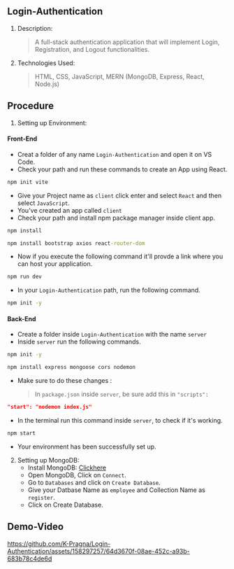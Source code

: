## Login-Authentication
1. Description:
   > A full-stack authentication application that will implement Login, Registration, and Logout functionalities.
2. Technologies Used:
   > HTML, CSS, JavaScript, MERN (MongoDB, Express, React, Node.js)


## Procedure
1. Setting up Environment:
#### Front-End
   - Creat a folder of any name `Login-Authentication` and open it on VS Code.
   - Check your path and run these commands to create an App using React.
     
```cmd
npm init vite
```
   - Give your Project name as `client` click enter and select `React` and then select `JavaScript`.
   - You've created an app called `client`
   - Check your path and install npm package manager inside client app.
```cmd
npm install  
```
```cmd
npm install bootstrap axios react-router-dom
```
   - Now if you execute the following command it'll provde a link where you can host your application.
```cmd
npm run dev
```
   - In your `Login-Authentication` path, run the following command.
```cmd
npm init -y
```
#### Back-End
- Create a folder inside `Login-Authentication` with the name `server`
- Inside `server` run the following commands.
```cmd
npm init -y
```
```cmd
npm install express mongoose cors nodemon
```
- Make sure to do these changes :
  > In `package.json` inside `server`, be sure add this in `"scripts":`
  
```json
"start": "nodemon index.js"
```
- In the terminal run this command inside `server`, to check if it's working. 
```cmd
npm start
```
- Your environment has been successfully set up.
  
2. Setting up MongoDB:
   - Install MongoDB: [Clickhere](https://www.mongodb.com/try/download/community)
   - Open MongoDB, Click on `Connect`.
   - Go to `Databases` and click on `Create Database`.
   - Give your Datbase Name as `employee` and Collection Name as `register`.
   - Click on Create Database.
 

## Demo-Video 




https://github.com/K-Pragna/Login-Authentication/assets/158297257/64d3670f-08ae-452c-a93b-683b78c4de6d

